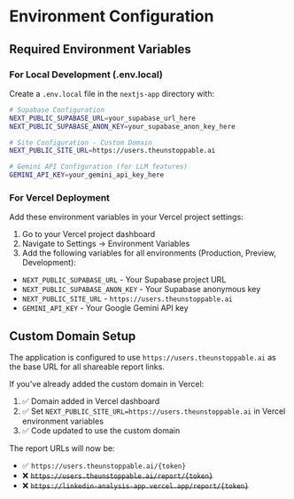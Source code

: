 # Environment Configuration

## Required Environment Variables

### For Local Development (.env.local)

Create a `.env.local` file in the `nextjs-app` directory with:

```bash
# Supabase Configuration
NEXT_PUBLIC_SUPABASE_URL=your_supabase_url_here
NEXT_PUBLIC_SUPABASE_ANON_KEY=your_supabase_anon_key_here

# Site Configuration - Custom Domain
NEXT_PUBLIC_SITE_URL=https://users.theunstoppable.ai

# Gemini API Configuration (for LLM features)
GEMINI_API_KEY=your_gemini_api_key_here
```

### For Vercel Deployment

Add these environment variables in your Vercel project settings:

1. Go to your Vercel project dashboard
2. Navigate to Settings → Environment Variables
3. Add the following variables for all environments (Production, Preview, Development):

- `NEXT_PUBLIC_SUPABASE_URL` - Your Supabase project URL
- `NEXT_PUBLIC_SUPABASE_ANON_KEY` - Your Supabase anonymous key
- `NEXT_PUBLIC_SITE_URL` - `https://users.theunstoppable.ai`
- `GEMINI_API_KEY` - Your Google Gemini API key

## Custom Domain Setup

The application is configured to use `https://users.theunstoppable.ai` as the base URL for all shareable report links.

If you've already added the custom domain in Vercel:
1. ✅ Domain added in Vercel dashboard
2. ✅ Set `NEXT_PUBLIC_SITE_URL=https://users.theunstoppable.ai` in Vercel environment variables
3. ✅ Code updated to use the custom domain

The report URLs will now be:
- ✅ `https://users.theunstoppable.ai/{token}`
- ❌ ~~`https://users.theunstoppable.ai/report/{token}`~~
- ❌ ~~`https://linkedin-analysis-app.vercel.app/report/{token}`~~

